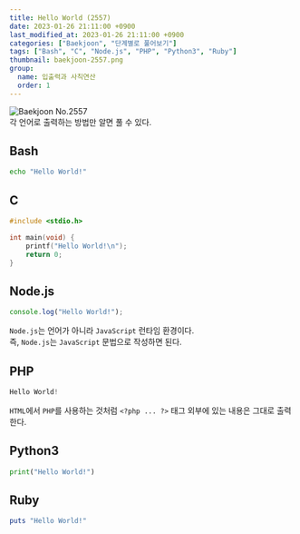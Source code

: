 ```yaml
---
title: Hello World (2557)
date: 2023-01-26 21:11:00 +0900
last_modified_at: 2023-01-26 21:11:00 +0900
categories: ["Baekjoon", "단계별로 풀어보기"]
tags: ["Bash", "C", "Node.js", "PHP", "Python3", "Ruby"]
thumbnail: baekjoon-2557.png
group:
  name: 입출력과 사칙연산
  order: 1
---
```


![Baekjoon No.2557](baekjoon-2557.png)  
각 언어로 출력하는 방법만 알면 풀 수 있다.

## Bash
```bash
echo "Hello World!"
```

## C
```c
#include <stdio.h>

int main(void) {
	printf("Hello World!\n");
	return 0;
}
```

## Node.js
```javascript
console.log("Hello World!");
```
`Node.js`는 언어가 아니라 `JavaScript` 런타임 환경이다.  
즉, `Node.js`는 `JavaScript` 문법으로 작성하면 된다.

## PHP
```php
Hello World!
```
`HTML`에서 `PHP`를 사용하는 것처럼 `<?php ... ?>` 태그 외부에 있는 내용은 그대로 출력한다.

## Python3
```python
print("Hello World!")
```

## Ruby
```ruby
puts "Hello World!"
```
